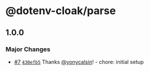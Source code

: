 # @dotenv-cloak/parse

## 1.0.0

### Major Changes

- [#7](https://github.com/yonycalsin/dotenv-cloak/pull/7) [`430efb5`](https://github.com/yonycalsin/dotenv-cloak/commit/430efb57c092cc3785d73b75803ea22c72766e94) Thanks [@yonycalsin](https://github.com/yonycalsin)! - chore: initial setup
